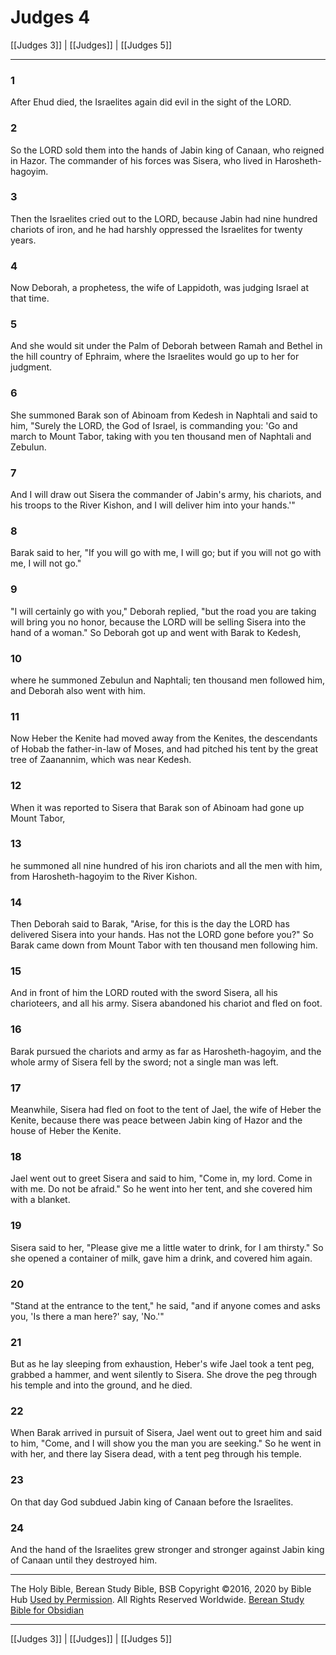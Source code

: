 # Judges 4

[[Judges 3]] | [[Judges]] | [[Judges 5]]

---

### 1
After Ehud died, the Israelites again did evil in the sight of the LORD.

### 2
So the LORD sold them into the hands of Jabin king of Canaan, who reigned in Hazor. The commander of his forces was Sisera, who lived in Harosheth-hagoyim.

### 3
Then the Israelites cried out to the LORD, because Jabin had nine hundred chariots of iron, and he had harshly oppressed the Israelites for twenty years.

### 4
Now Deborah, a prophetess, the wife of Lappidoth, was judging Israel at that time.

### 5
And she would sit under the Palm of Deborah between Ramah and Bethel in the hill country of Ephraim, where the Israelites would go up to her for judgment.

### 6
She summoned Barak son of Abinoam from Kedesh in Naphtali and said to him, "Surely the LORD, the God of Israel, is commanding you: 'Go and march to Mount Tabor, taking with you ten thousand men of Naphtali and Zebulun.

### 7
And I will draw out Sisera the commander of Jabin's army, his chariots, and his troops to the River Kishon, and I will deliver him into your hands.'"

### 8
Barak said to her, "If you will go with me, I will go; but if you will not go with me, I will not go."

### 9
"I will certainly go with you," Deborah replied, "but the road you are taking will bring you no honor, because the LORD will be selling Sisera into the hand of a woman." So Deborah got up and went with Barak to Kedesh,

### 10
where he summoned Zebulun and Naphtali; ten thousand men followed him, and Deborah also went with him.

### 11
Now Heber the Kenite had moved away from the Kenites, the descendants of Hobab the father-in-law of Moses, and had pitched his tent by the great tree of Zaanannim, which was near Kedesh.

### 12
When it was reported to Sisera that Barak son of Abinoam had gone up Mount Tabor,

### 13
he summoned all nine hundred of his iron chariots and all the men with him, from Harosheth-hagoyim to the River Kishon.

### 14
Then Deborah said to Barak, "Arise, for this is the day the LORD has delivered Sisera into your hands. Has not the LORD gone before you?" So Barak came down from Mount Tabor with ten thousand men following him.

### 15
And in front of him the LORD routed with the sword Sisera, all his charioteers, and all his army. Sisera abandoned his chariot and fled on foot.

### 16
Barak pursued the chariots and army as far as Harosheth-hagoyim, and the whole army of Sisera fell by the sword; not a single man was left.

### 17
Meanwhile, Sisera had fled on foot to the tent of Jael, the wife of Heber the Kenite, because there was peace between Jabin king of Hazor and the house of Heber the Kenite.

### 18
Jael went out to greet Sisera and said to him, "Come in, my lord. Come in with me. Do not be afraid." So he went into her tent, and she covered him with a blanket.

### 19
Sisera said to her, "Please give me a little water to drink, for I am thirsty." So she opened a container of milk, gave him a drink, and covered him again.

### 20
"Stand at the entrance to the tent," he said, "and if anyone comes and asks you, 'Is there a man here?' say, 'No.'"

### 21
But as he lay sleeping from exhaustion, Heber's wife Jael took a tent peg, grabbed a hammer, and went silently to Sisera. She drove the peg through his temple and into the ground, and he died.

### 22
When Barak arrived in pursuit of Sisera, Jael went out to greet him and said to him, "Come, and I will show you the man you are seeking." So he went in with her, and there lay Sisera dead, with a tent peg through his temple.

### 23
On that day God subdued Jabin king of Canaan before the Israelites.

### 24
And the hand of the Israelites grew stronger and stronger against Jabin king of Canaan until they destroyed him.

---

The Holy Bible, Berean Study Bible, BSB
Copyright ©2016, 2020 by Bible Hub
[Used by Permission](https://berean.bible/terms.htm). All Rights Reserved Worldwide.
[Berean Study Bible for Obsidian](https://github.com/gapmiss/berean-study-bible-for-obsidian)

---

[[Judges 3]] | [[Judges]] | [[Judges 5]]

